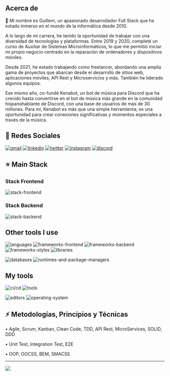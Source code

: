 ## Acerca de

👋 Mi nombre es Guillem, un apasionado desarrollador Full Stack que ha estado inmerso en el mundo de la informática desde 2010.

A lo largo de mi carrera, he tenido la oportunidad de trabajar con una diversidad de tecnologías y plataformas. Entre 2019 y 2020, completé un curso de Auxiliar de Sistemas Microinformáticos, lo que me permitió iniciar mi propio negocio centrado en la reparación de ordenadores y dispositivos móviles.

Desde 2021, he estado trabajando como freelancer, abordando una amplia gama de proyectos que abarcan desde el desarrollo de sitios web, aplicaciones móviles, API Rest y Microservicios y más. También he liderado algunos equipos.

Ese mismo año, co-fundé Kenabot, un bot de música para Discord que ha crecido hasta convertirse en el bot de música más grande en la comunidad hispanohablante de Discord, con una base de usuarios de más de 30 millones. Para mí, Kenabot es más que una simple herramienta; es una oportunidad para crear conexiones significativas y momentos especiales a través de la música.

## 📨 Redes Sociales

[![gmail](https://skillicons.dev/icons?i=gmail)](mailto:tutitoosjob@gmail.com)
[![linkedin](https://skillicons.dev/icons?i=linkedin)](https://www.linkedin.com/in/guillem-trave-font)
[![twitter](https://skillicons.dev/icons?i=twitter)](https://twitter.com/intent/follow?screen_name=tutitoos)
[![instagram](https://skillicons.dev/icons?i=instagram)](https://www.instagram.com/tutitoos_00)
[![discord](https://skillicons.dev/icons?i=discord)](https://discord.com/users/397453373479190538)

## ⭐ Main Stack

### Stack Frontend

![stack-frontend](https://skillicons.dev/icons?i=react,nextjs,styledcomponents,sass,redux)

### Stack Backend

![stack-backend](https://skillicons.dev/icons?i=ts,cs,go,express,dotnet,postgresql,mongodb)

## Other tools I use

![languages](https://skillicons.dev/icons?i=js)
![frameworks-frontend](https://skillicons.dev/icons?i=svelte)
![frameworks-backend](https://skillicons.dev/icons?i=nestjs)
![frameworks-styles](https://skillicons.dev/icons?i=css,tailwindcss)
![libraries](https://skillicons.dev/icons?i=jest,cypress)

![databases](https://skillicons.dev/icons?i=supabase,firebase,redis)
![runtimes-and-package-managers](https://skillicons.dev/icons?i=nodejs,npm,pnpm,yarn)

## My tools

![ci/cd](https://skillicons.dev/icons?i=git,github,githubactions,docker)
![tools](https://skillicons.dev/icons?i=postman,notion,figma)

![editors](https://skillicons.dev/icons?i=vscode,visualstudio,webstorm,rider,idea)
![operating-system](https://skillicons.dev/icons?i=windows,mint)

## ⚡ Metodologías, Principios y Técnicas

• Agile, Scrum, Kanban, Clean Code, TDD, API Rest, MicroServices, SOLID, DDD

• Unit Test, Integration Test, E2E

• OOP, OOCSS, BEM, SMACSS

---

![](https://github-readme-stats.vercel.app/api/wakatime?username=tutitoos&layout=compact&theme=dark&hide_border=true&hide_progress=true&bg_color=1a1c1f&border_radius=10&custom_title=Most%20Used%20Languages)
